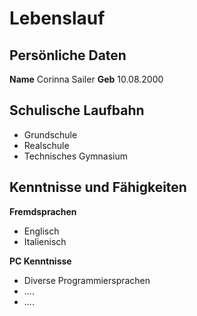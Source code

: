 # Lebenslauf

## Persönliche Daten
**Name** Corinna Sailer
**Geb**    10.08.2000
## Schulische Laufbahn
 - Grundschule
 - Realschule
 - Technisches Gymnasium

## Kenntnisse und Fähigkeiten
**Fremdsprachen** 
 - Englisch
 - Italienisch

**PC Kenntnisse**
 - Diverse Programmiersprachen
 - ....
 - ....